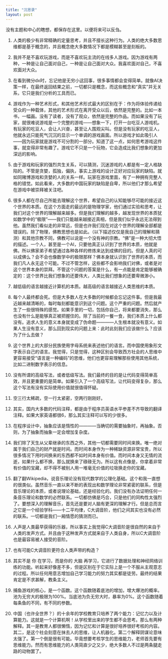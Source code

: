 ```yaml
---
title: "沉思录"
layout: post
---
```


没有主题和中心的瞎想，都保存在这里。以便将来可以反刍。

1. 人类的极少有非常精确的定量思考，并且不擅长这种行为。人类的绝大多数思维都是基于概念的，并且概念绝大多数情况下都是模糊甚至是刻板的。

2. 我并不是不喜欢玩游戏，而是不喜欢玩主流的在线多人游戏。因为游戏有两种，一种是让自己面对自己，一种是让自己面对大众。我喜欢面对自己，不喜欢面对大众。

3. 在看到微分dx时，忘记他是无穷小这回事，很多事情都会变得简单。就像AI决策一样，在最终返回结果之前，一切都只是概念，而这些概念和“真实”并无关系，它只是我们分析的工具而已。

4. 游戏作为一种艺术形式，和其他艺术形式最大的区别在于：作为将体验传递给受众的一种载体，其他的艺术形式在离开受众以后，依然是完整的。比如一本书，一幅画。没有了读者，没有了观众，依然是完整的作品。而如果没有了玩家，就很难说游戏是一个完整的游戏——想象一下，打开一台吃豆人游戏机。有玩家的吃豆人，会让人兴奋，甚至让人围观尖叫。但是没有玩家的吃豆人，他就永远只能死气沉沉的显示一个单调的游戏画面。所以游戏才如此吸引人——因为玩家就是游戏不可分割的一部分。知道了这一点，如何思考游戏这件事，就变得非常有趣了。游戏它不只是一个玩物，它会造成比我们想象的更加深远的影响。

5. 由于游戏和玩家的强烈共生关系，可以猜测，沉迷游戏的人都是有一定人格缺陷的。不管是贪婪，孤独，偏执，事实上游戏的设计正好对应玩家的缺陷。就如同赌博游戏和贪婪的人的关系一样。玩家在游戏里面，有了一种拥有完整人格的错觉。如此看来，大多数的中国玩家的缺陷是自卑，所以他们才那么希望在游戏中被崇拜被关注吧。

6. 很多人都在尽自己所能去理解这个世界，希望自己的认知能够尽可能的接近这个世界的本质。在这个方面走的最远的是物理学家，他们通过实验和思考，让我们对这个世界的理解越来越多。但是我们理解的越多，越发现世界的本质犹如数学中的“极限”——我们只能越来越接近真相，但是我们似乎永远无法得到他。虽然我们看似走的非常远，但是也许我们现在对这个世界的理解全部都是错误的。除了物理，佛教思想也是如此。（以下描述仅仅是我自己的理解和猜测）和其他宗教不同，佛教可以说是一个没有神的宗教。“佛”是一种大彻大悟的描述。一个人，甚至是一个AI，只要他真正认识到了世界的本质，他就是佛。所以佛家弟子希望通过各种各样的修炼来达到成佛的目的。但是人真的可以成佛么？会不会也像数学中的极限那样？佛本身就认识到了世界的本质，而我们凡人永无这个可能。不过不管怎样，这些都不会影响我们对佛，或者是对这个世界本身的崇拜。不管这个问题的答案是什么，有一点能是肯定能够被确定的：这个世界比我们想象的还要伟大，人类比我们想象的还要卑微渺小。

7. 越低级的语言越接近计算机的本质。越高级的语言越接近人类思维的本质。

8. 每个人最终都会死。但是大多数人在大多数的时候都会忘记这件事。但是我最近越来越清晰的，每时每刻都能意识到这个问题。这个严重的问题。然后就产生了一些很特殊的感觉。如果手里的一切，包括你自己，将来都要消失，那么也没有什么是能够真正被把握住的。除了当前的一餐一食，我们本质上什么都没有。追求人生的意义本身就变成了伪命题————人生根本就没有意义。如果人生没有意义，那么回到现实的问题上来：此时此刻我们应该做什么？应该为了什么去做？

9. 这个世界上的大部分民族使用字母系统来表述他们的语言。而中国使用象形文字表示自己的语言。我觉得，只是觉得，这种区别会导致西方社会的人思维中更容易接受“语言是一种编码”的思维，他们也更容易理解那些使用其他系统，比如二进制数字表示的信息。

11. 没有所谓的高级写法，或者低级写法。我们最终的目的是让代码变得简单高效，并且更重要的是简单。如果引入了一个高级写法，让代码变得复杂，那么这个写法有没有实际使用价值就很值得怀疑。

12. 空三行太稀疏，空一行太紧密，空两行刚刚好。

13. 其实，国内大多数的代码注释，都是由于程序员英语水平参差不齐导致的翻译注释。如果大家英语都很6，那么其实注释可以写的少很多。

14. 在程序设计中，抽象应该是惰性的————当确切的需要抽象时，再抽象。否则，为了抽象而抽象一定会增加复杂度。

15. 我们除了天生从父辈继承的东西之外，其他一切都需要同时间来换。唯一绝对属于我们自己的财产就是时间。而时间本身作为一种稀缺资源非常宝贵，所以很多情况下用时间换来的东西都不如时间本身有价值。而时间本身又无情的流逝，如果什么都不换，那么就换来了碌碌无为。所以这有点像是，你拿着非常有价值的宝藏，却不得不被别人用一堆毫无价值的垃圾换走你的宝藏。

16. 翻了翻Wikipedia，说音乐理论没有现代数学的公理化基础。这个和我一直想的很类似。虽然音乐一直以来不断的表现出和数学理论非常紧密的联系，但是音乐理论的本质，或者说理论基础，还是经验化的。我们没有办法证明任何一条音乐理论和数学的必然联系。一切都仿佛是巧合，只是他们的同构性太强烈了。要想深入的理解音乐，首先还是要对人脑有更深的理解才行。但是总而言之它是一个经验学科——十二平均律，C大调音阶，他们之间其实也没有必然的联系。一切都是我们一厢情愿的猜测而已。

17. 人声是人类最早获得的乐器，所以事实上我觉得C大调音阶是很自然的来自于人类的发声方式。并且由于这种发声方式就来自于人类自身，所以C大调音阶也是最容易被人接受的音阶。

18. 也有可能C大调音阶更符合人类声带的构造？

19. 其实不是 你 在学习，而是你的 大脑 再学习，它进行了数据处理和神经网络训练的功能。听起来好像差不多，但是区别在于它实际上是一个不服从主观意志的过程。所以任何用意志增加自己学习能力的努力其实都是徒劳。最终的结果肯定是不求甚解，教条主义。

20. 捕鱼游戏的核心，是一个函数。这个函数随着底池的增加，增大爆池的概率。池为无穷大的极限为100%。当底池为负无穷大时，暴率为0%。这个函数随着每条鱼的不同，有不同的参数。

21. 中国（也许全世界？）的十余年的学校教育只培养了两个能力：记忆力以及计算能力。这就是一个计算机啊！从学校里出来的学生都不会思考。那么有两种解释。其一是教育人都很懒惰，因为记忆和计算是很好培养很好考核的内容。其二，是这个社会刻意在抹去人的思维，让人机器化。第二个解释阴谋论意味太强了。第一个倒是很有可能。毕竟想要考核学生的思维能力，老师首先要有思维能力。然而有思维能力的人类简直少之又少，绝大多数人不过是两条腿走路的动物罢了。